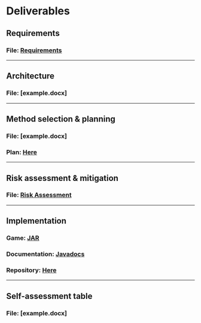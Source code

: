 # Deliverables

## Requirements

### File: [Requirements](Requirements.pdf)

<hr/>

## Architecture

### File: [example.docx]

<hr/>

## Method selection & planning

### File: [example.docx]
### Plan: [Here](plan/plan.md)

<hr/>

## Risk assessment & mitigation

### File: [Risk Assessment](RiskAssessment.pdf)

<hr/>

## Implementation

### Game: [JAR](Dragon-Boat-Race.jar)
### Documentation: [Javadocs](javadoc/index.html)
### Repository: [Here](https://github.com/ENG1-Team-8/Dragon-Race)

<hr/>

## Self-assessment table

### File: [example.docx]


